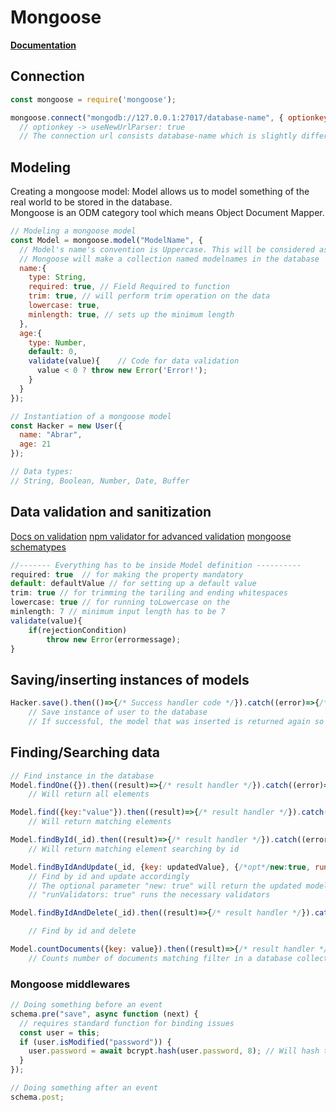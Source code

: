 # Mongoose

[**Documentation**](https://mongoosejs.com/)

## Connection

```javascript
const mongoose = require('mongoose');

mongoose.connect("mongodb://127.0.0.1:27017/database-name", { optionkey : value });
  // optionkey -> useNewUrlParser: true
  // The connection url consists database-name which is slightly different than raw mongodb-driver
```

## Modeling

Creating a mongoose model: Model allows us to model something of the real world to be stored in the database.\
Mongoose is an ODM category tool which means Object Document Mapper.

```javascript
// Modeling a mongoose model
const Model = mongoose.model("ModelName", {
  // Model's name's convention is Uppercase. This will be considered as collection Name but in lower case
  // Mongoose will make a collection named modelnames in the database
  name:{
    type: String,
    required: true, // Field Required to function
    trim: true, // will perform trim operation on the data
    lowercase: true,
    minlength: true, // sets up the minimum length
  },
  age:{
    type: Number,
    default: 0,
    validate(value){    // Code for data validation
      value < 0 ? throw new Error('Error!');
    }
  }
});

// Instantiation of a mongoose model
const Hacker = new User({
  name: "Abrar",
  age: 21
});

// Data types:
// String, Boolean, Number, Date, Buffer
```

## Data validation and sanitization

[Docs on validation](https://mongoosejs.com/docs/validation.html)
[npm validator for advanced validation](https://www.npmjs.com/package/validator)
[mongoose schematypes](https://mongoosejs.com/docs/schematypes.html)

```javascript
//------- Everything has to be inside Model definition ----------
required: true  // for making the property mandatory
default: defaultValue // for setting up a default value
trim: true // for trimming the tariling and ending whitespaces
lowercase: true // for running toLowercase on the
minlength: 7 // minimum input length has to be 7 
validate(value){
    if(rejectionCondition)
        throw new Error(errormessage);
}
```

## Saving/inserting instances of models

```javascript
Hacker.save().then(()=>{/* Success handler code */}).catch((error)=>{/* error handler code */})
    // Save instance of user to the database
    // If successful, the model that was inserted is returned again so don't need to access it from the return again
```

## Finding/Searching data

```javascript
// Find instance in the database
Model.findOne({}).then((result)=>{/* result handler */}).catch((error)=>{/* error handler */})
    // Will return all elements

Model.find({key:"value"}).then((result)=>{/* result handler */}).catch((error)=>{/* error handler */})
    // Will return matching elements

Model.findById(_id).then((result)=>{/* result handler */}).catch((error)=>{/* error handler */})
    // Will return matching element searching by id

Model.findByIdAndUpdate(_id, {key: updatedValue}, {/*opt*/new:true, runValidators:true}).then((result)=>{/* result handler */}).catch((error)=>{/* error handler */})
    // Find by id and update accordingly
    // The optional parameter "new: true" will return the updated model instance.
    // "runValidators: true" runs the necessary validators

Model.findByIdAndDelete(_id).then((result)=>{/* result handler */}).catch((error)=>{/* error handler */})

    // Find by id and delete

Model.countDocuments({key: value}).then((result)=>{/* result handler */}).catch((error)=>{/* error handler */})
    // Counts number of documents matching filter in a database collection.
```

### Mongoose middlewares

```javascript
// Doing something before an event
schema.pre("save", async function (next) {
  // requires standard function for binding issues
  const user = this;
  if (user.isModified("password")) {
    user.password = await bcrypt.hash(user.password, 8); // Will hash the password everytime attempted to modify
  }
});

// Doing something after an event
schema.post;
```
